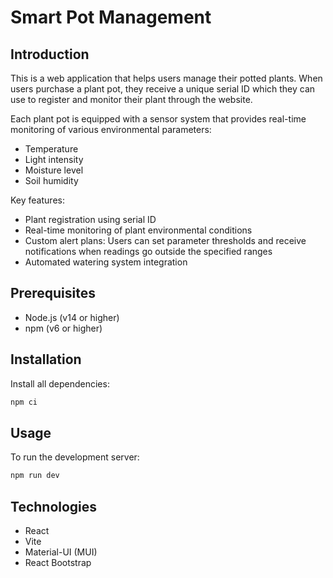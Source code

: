 # Smart Pot Management

## Introduction 

This is a web application that helps users manage their potted plants. When users purchase a plant pot, they receive a unique serial ID which they can use to register and monitor their plant through the website.

Each plant pot is equipped with a sensor system that provides real-time monitoring of various environmental parameters:
- Temperature
- Light intensity
- Moisture level
- Soil humidity

Key features:
- Plant registration using serial ID
- Real-time monitoring of plant environmental conditions
- Custom alert plans: Users can set parameter thresholds and receive notifications when readings go outside the specified ranges
- Automated watering system integration

## Prerequisites

- Node.js (v14 or higher)
- npm (v6 or higher)

## Installation

Install all dependencies:

```bash
npm ci
```

## Usage

To run the development server:

```bash
npm run dev
```

## Technologies

- React
- Vite 
- Material-UI (MUI)
- React Bootstrap

